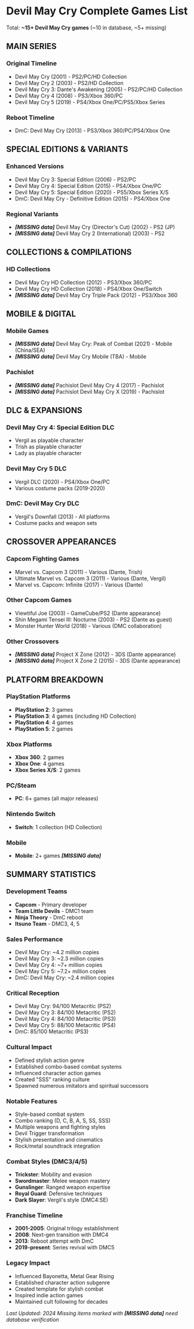 # Devil May Cry Complete Games List

Total: **~15+ Devil May Cry games** (~10 in database, ~5+ missing)

## MAIN SERIES

### Original Timeline
- Devil May Cry (2001) - PS2/PC/HD Collection
- Devil May Cry 2 (2003) - PS2/HD Collection
- Devil May Cry 3: Dante's Awakening (2005) - PS2/PC/HD Collection
- Devil May Cry 4 (2008) - PS3/Xbox 360/PC
- Devil May Cry 5 (2019) - PS4/Xbox One/PC/PS5/Xbox Series

### Reboot Timeline
- DmC: Devil May Cry (2013) - PS3/Xbox 360/PC/PS4/Xbox One

## SPECIAL EDITIONS & VARIANTS

### Enhanced Versions
- Devil May Cry 3: Special Edition (2006) - PS2/PC
- Devil May Cry 4: Special Edition (2015) - PS4/Xbox One/PC
- Devil May Cry 5: Special Edition (2020) - PS5/Xbox Series X/S
- DmC: Devil May Cry - Definitive Edition (2015) - PS4/Xbox One

### Regional Variants
- ***[MISSING data]*** Devil May Cry (Director's Cut) (2002) - PS2 (JP)
- ***[MISSING data]*** Devil May Cry 2 (International) (2003) - PS2

## COLLECTIONS & COMPILATIONS

### HD Collections
- Devil May Cry HD Collection (2012) - PS3/Xbox 360/PC
- Devil May Cry HD Collection (2018) - PS4/Xbox One/Switch
- ***[MISSING data]*** Devil May Cry Triple Pack (2012) - PS3/Xbox 360

## MOBILE & DIGITAL

### Mobile Games
- ***[MISSING data]*** Devil May Cry: Peak of Combat (2021) - Mobile (China/SEA)
- ***[MISSING data]*** Devil May Cry Mobile (TBA) - Mobile

### Pachislot
- ***[MISSING data]*** Pachislot Devil May Cry 4 (2017) - Pachislot
- ***[MISSING data]*** Pachislot Devil May Cry X (2019) - Pachislot

## DLC & EXPANSIONS

### Devil May Cry 4: Special Edition DLC
- Vergil as playable character
- Trish as playable character
- Lady as playable character

### Devil May Cry 5 DLC
- Vergil DLC (2020) - PS4/Xbox One/PC
- Various costume packs (2019-2020)

### DmC: Devil May Cry DLC
- Vergil's Downfall (2013) - All platforms
- Costume packs and weapon sets

## CROSSOVER APPEARANCES

### Capcom Fighting Games
- Marvel vs. Capcom 3 (2011) - Various (Dante, Trish)
- Ultimate Marvel vs. Capcom 3 (2011) - Various (Dante, Vergil)
- Marvel vs. Capcom: Infinite (2017) - Various (Dante)

### Other Capcom Games
- Viewtiful Joe (2003) - GameCube/PS2 (Dante appearance)
- Shin Megami Tensei III: Nocturne (2003) - PS2 (Dante as guest)
- Monster Hunter World (2018) - Various (DMC collaboration)

### Other Crossovers
- ***[MISSING data]*** Project X Zone (2012) - 3DS (Dante appearance)
- ***[MISSING data]*** Project X Zone 2 (2015) - 3DS (Dante appearance)

## PLATFORM BREAKDOWN

### PlayStation Platforms
- **PlayStation 2**: 3 games
- **PlayStation 3**: 4 games (including HD Collection)
- **PlayStation 4**: 4 games
- **PlayStation 5**: 2 games

### Xbox Platforms
- **Xbox 360**: 2 games
- **Xbox One**: 4 games
- **Xbox Series X/S**: 2 games

### PC/Steam
- **PC**: 6+ games (all major releases)

### Nintendo Switch
- **Switch**: 1 collection (HD Collection)

### Mobile
- **Mobile**: 2+ games ***[MISSING data]***

## SUMMARY STATISTICS

### Development Teams
- **Capcom** - Primary developer
- **Team Little Devils** - DMC1 team
- **Ninja Theory** - DmC reboot
- **Itsuno Team** - DMC3, 4, 5

### Sales Performance
- Devil May Cry: ~4.2 million copies
- Devil May Cry 3: ~2.3 million copies
- Devil May Cry 4: ~7+ million copies
- Devil May Cry 5: ~7.2+ million copies
- DmC: Devil May Cry: ~2.4 million copies

### Critical Reception
- Devil May Cry: 94/100 Metacritic (PS2)
- Devil May Cry 3: 84/100 Metacritic (PS2)
- Devil May Cry 4: 84/100 Metacritic (PS3)
- Devil May Cry 5: 88/100 Metacritic (PS4)
- DmC: 85/100 Metacritic (PS3)

### Cultural Impact
- Defined stylish action genre
- Established combo-based combat systems
- Influenced character action games
- Created "SSS" ranking culture
- Spawned numerous imitators and spiritual successors

### Notable Features
- Style-based combat system
- Combo ranking (D, C, B, A, S, SS, SSS)
- Multiple weapons and fighting styles
- Devil Trigger transformation
- Stylish presentation and cinematics
- Rock/metal soundtrack integration

### Combat Styles (DMC3/4/5)
- **Trickster**: Mobility and evasion
- **Swordmaster**: Melee weapon mastery
- **Gunslinger**: Ranged weapon expertise
- **Royal Guard**: Defensive techniques
- **Dark Slayer**: Vergil's style (DMC4:SE)

### Franchise Timeline
- **2001-2005**: Original trilogy establishment
- **2008**: Next-gen transition with DMC4
- **2013**: Reboot attempt with DmC
- **2019-present**: Series revival with DMC5

### Legacy Impact
- Influenced Bayonetta, Metal Gear Rising
- Established character action subgenre
- Created template for stylish combat
- Inspired indie action games
- Maintained cult following for decades

*Last Updated: 2024*
*Missing items marked with ***[MISSING data]*** need database verification*